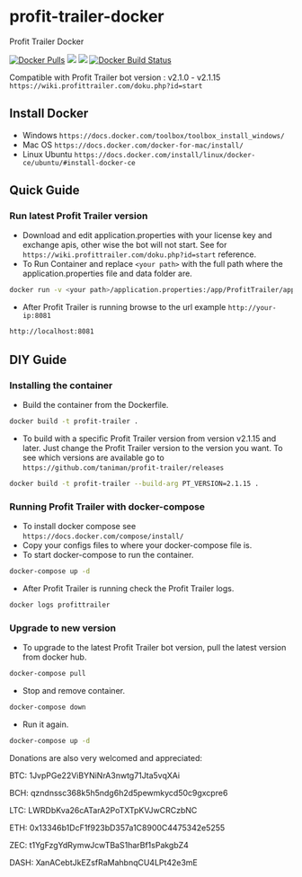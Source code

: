 # profit-trailer-docker

Profit Trailer Docker

[![Docker Pulls](https://img.shields.io/docker/pulls/jakkie/profit-trailer-docker.svg)](https://hub.docker.com/r/jakkie/profit-trailer-docker/)
[![](https://images.microbadger.com/badges/image/jakkie/profit-trailer-docker.svg)](https://microbadger.com/images/jakkie/profit-trailer-docker "Get your own image badge on microbadger.com")
[![](https://images.microbadger.com/badges/version/jakkie/profit-trailer-docker.svg)](https://microbadger.com/images/jakkie/profit-trailer-docker "Get your own version badge on microbadger.com")
[![Docker Build Status](https://img.shields.io/docker/build/jakkie/profit-trailer-docker.svg)](https://hub.docker.com/r/jakkie/profit-trailer-docker/)

Compatible with Profit Trailer bot version : v2.1.0 - v2.1.15
`https://wiki.profittrailer.com/doku.php?id=start`

## Install Docker

- Windows `https://docs.docker.com/toolbox/toolbox_install_windows/`
- Mac OS `https://docs.docker.com/docker-for-mac/install/`
- Linux Ubuntu `https://docs.docker.com/install/linux/docker-ce/ubuntu/#install-docker-ce`

## Quick Guide

### Run latest Profit Trailer version

- Download and edit application.properties with your license key and exchange apis, other wise the bot will not start. See for `https://wiki.profittrailer.com/doku.php?id=start` reference.
- To Run Container and replace `<your path>` with the full path where the application.properties file and data folder are.

```bash
docker run -v <your path>/application.properties:/app/ProfitTrailer/application.properties -v <your path>/data:/app/ProfitTrailer/data -p 8081:8081 --name pt jakkie/profit-trailer-docker
```

- After Profit Trailer is running browse to the url example `http://your-ip:8081`

```bash
http://localhost:8081
```

## DIY Guide

### Installing the container

- Build the container from the Dockerfile.

```bash
docker build -t profit-trailer .
```

- To build with a specific Profit Trailer version from version v2.1.15 and later. Just change the Profit Trailer version to the version you want. To see which versions are available go to `https://github.com/taniman/profit-trailer/releases`

```bash
docker build -t profit-trailer --build-arg PT_VERSION=2.1.15 .
```

### Running Profit Trailer with docker-compose

- To install docker compose see `https://docs.docker.com/compose/install/`
- Copy your configs files to where your docker-compose file is.
- To start docker-compose to run the container.

```bash
docker-compose up -d
```

- After Profit Trailer is running check the Profit Trailer logs.

```bash
docker logs profittrailer
```

### Upgrade to new version

- To upgrade to the latest Profit Trailer bot version, pull the latest version from docker hub.

```bash
docker-compose pull
```

- Stop and remove container.

```bash
docker-compose down
```

- Run it again.

```bash
docker-compose up -d
```

Donations are also very welcomed and appreciated:

BTC: 1JvpPGe22ViBYNiNrA3nwtg71Jta5vqXAi

BCH: qzndnssc368k5h5ndg6h2d5pewmkycd50c9gxcpre6

LTC: LWRDbKva26cATarA2PoTXTpKVJwCRCzbNC

ETH: 0x13346b1DcF1f923bD357a1C8900C4475342e5255

ZEC: t1YgFzgYdRymwJcwTBaS1harBf1sPakgbZ4

DASH: XanACebtJkEZsfRaMahbnqCU4LPt42e3mE